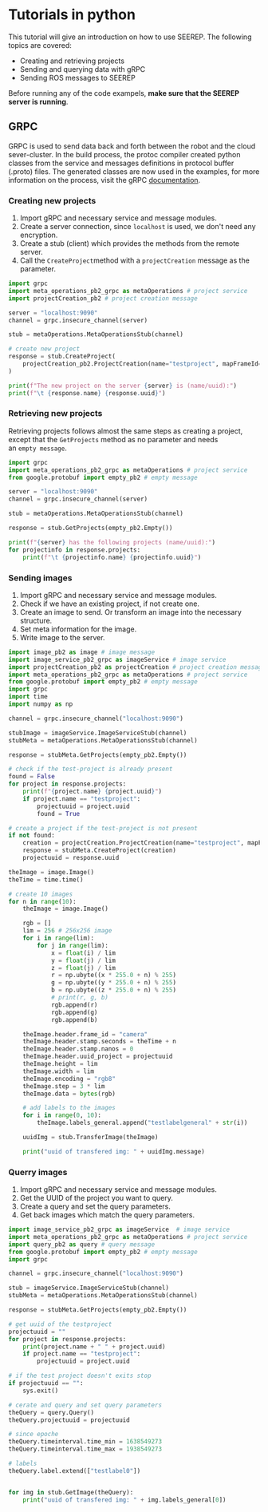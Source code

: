 # Tutorials in python

This tutorial will give an introduction on how to use SEEREP. The following
topics are covered:

- Creating and retrieving projects
- Sending and querying data with gRPC
- Sending ROS messages to SEEREP

Before running any of the code exampels, **make sure that the SEEREP server is
running**.

## GRPC

GRPC is used to send data back and forth between the robot and the cloud
sever-cluster. In the build process, the protoc compiler created python classes
from the service and messages definitions in protocol buffer (.proto) files. The
generated classes are now used in the examples, for more information on the
process, visit the
gRPC [documentation](https://grpc.io/docs/languages/python/quickstart/#generate-grpc-code).

### Creating new projects

1. Import gRPC and necessary service and message modules.
2. Create a server connection, since `localhost` is used, we don't need any
   encryption.
3. Create a stub (client) which provides the methods from the remote server.
4. Call the `CreateProject`method with a `projectCreation` message as the
   parameter.

```python
import grpc
import meta_operations_pb2_grpc as metaOperations # project service
import projectCreation_pb2 # project creation message

server = "localhost:9090"
channel = grpc.insecure_channel(server)

stub = metaOperations.MetaOperationsStub(channel)

# create new project
response = stub.CreateProject(
    projectCreation_pb2.ProjectCreation(name="testproject", mapFrameId="map")
)

print(f"The new project on the server {server} is (name/uuid):")
print(f"\t {response.name} {response.uuid}")
```

### Retrieving new projects

Retrieving projects follows almost the same steps as creating a project, except
that the `GetProjects` method as no parameter and needs an `empty message`.

```python
import grpc
import meta_operations_pb2_grpc as metaOperations # project service
from google.protobuf import empty_pb2 # empty message

server = "localhost:9090"
channel = grpc.insecure_channel(server)

stub = metaOperations.MetaOperationsStub(channel)

response = stub.GetProjects(empty_pb2.Empty())

print(f"{server} has the following projects (name/uuid):")
for projectinfo in response.projects:
    print(f"\t {projectinfo.name} {projectinfo.uuid}")
```

### Sending images

1. Import gRPC and necessary service and message modules.
2. Check if we have an existing project, if not create one.
3. Create an image to send. Or transform an image into the necessary structure.
4. Set meta information for the image.
5. Write image to the server.

```python
import image_pb2 as image # image message
import image_service_pb2_grpc as imageService # image service
import projectCreation_pb2 as projectCreation # project creation message
import meta_operations_pb2_grpc as metaOperations # project service
from google.protobuf import empty_pb2 # empty message
import grpc
import time
import numpy as np

channel = grpc.insecure_channel("localhost:9090")

stubImage = imageService.ImageServiceStub(channel)
stubMeta = metaOperations.MetaOperationsStub(channel)

response = stubMeta.GetProjects(empty_pb2.Empty())

# check if the test-project is already present
found = False
for project in response.projects:
    print(f"{project.name} {project.uuid}")
    if project.name == "testproject":
        projectuuid = project.uuid
        found = True

# create a project if the test-project is not present
if not found:
    creation = projectCreation.ProjectCreation(name="testproject", mapFrameId="map")
    response = stubMeta.CreateProject(creation)
    projectuuid = response.uuid

theImage = image.Image()
theTime = time.time()

# create 10 images
for n in range(10):
    theImage = image.Image()

    rgb = []
    lim = 256 # 256x256 image
    for i in range(lim):
        for j in range(lim):
            x = float(i) / lim
            y = float(j) / lim
            z = float(j) / lim
            r = np.ubyte((x * 255.0 + n) % 255)
            g = np.ubyte((y * 255.0 + n) % 255)
            b = np.ubyte((z * 255.0 + n) % 255)
            # print(r, g, b)
            rgb.append(r)
            rgb.append(g)
            rgb.append(b)

    theImage.header.frame_id = "camera"
    theImage.header.stamp.seconds = theTime + n
    theImage.header.stamp.nanos = 0
    theImage.header.uuid_project = projectuuid
    theImage.height = lim
    theImage.width = lim
    theImage.encoding = "rgb8"
    theImage.step = 3 * lim
    theImage.data = bytes(rgb)

    # add labels to the images
    for i in range(0, 10):
        theImage.labels_general.append("testlabelgeneral" + str(i))

    uuidImg = stub.TransferImage(theImage)

    print("uuid of transfered img: " + uuidImg.message)
```

### Querry images

1. Import gRPC and necessary service and message modules.
2. Get the UUID of the project you want to query.
3. Create a query and set the query parameters.
4. Get back images which match the query parameters.

```python
import image_service_pb2_grpc as imageService  # image service
import meta_operations_pb2_grpc as metaOperations # project service
import query_pb2 as query # query message
from google.protobuf import empty_pb2 # empty message
import grpc

channel = grpc.insecure_channel("localhost:9090")

stub = imageService.ImageServiceStub(channel)
stubMeta = metaOperations.MetaOperationsStub(channel)

response = stubMeta.GetProjects(empty_pb2.Empty())

# get uuid of the testproject
projectuuid = ""
for project in response.projects:
    print(project.name + " " + project.uuid)
    if project.name == "testproject":
        projectuuid = project.uuid

# if the test project doesn't exits stop
if projectuuid == "":
    sys.exit()

# cerate and query and set query parameters
theQuery = query.Query()
theQuery.projectuuid = projectuuid

# since epoche
theQuery.timeinterval.time_min = 1638549273
theQuery.timeinterval.time_max = 1938549273

# labels
theQuery.label.extend(["testlabel0"])


for img in stub.GetImage(theQuery):
    print("uuid of transfered img: " + img.labels_general[0])

```
